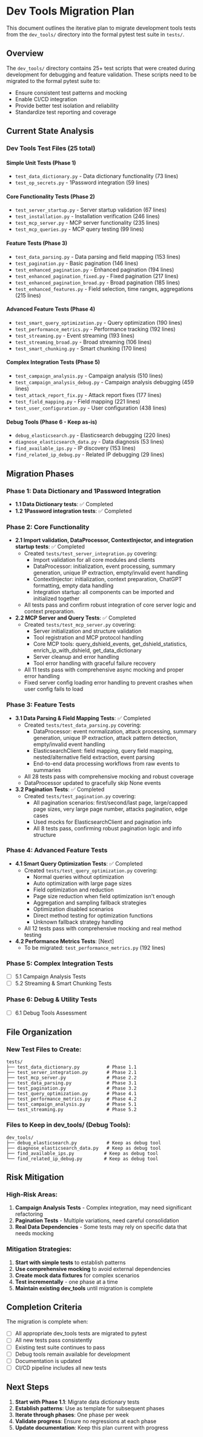 # Dev Tools Migration Plan

This document outlines the iterative plan to migrate development tools tests from the `dev_tools/` directory into the formal pytest test suite in `tests/`.

## Overview

The `dev_tools/` directory contains 25+ test scripts that were created during development for debugging and feature validation. These scripts need to be migrated to the formal pytest suite to:

- Ensure consistent test patterns and mocking
- Enable CI/CD integration
- Provide better test isolation and reliability
- Standardize test reporting and coverage

## Current State Analysis

### Dev Tools Test Files (25 total)

#### **Simple Unit Tests** (Phase 1)
- `test_data_dictionary.py` - Data dictionary functionality (73 lines)
- `test_op_secrets.py` - 1Password integration (59 lines)

#### **Core Functionality Tests** (Phase 2)
- `test_server_startup.py` - Server startup validation (67 lines)
- `test_installation.py` - Installation verification (246 lines)
- `test_mcp_server.py` - MCP server functionality (235 lines)
- `test_mcp_queries.py` - MCP query testing (99 lines)

#### **Feature Tests** (Phase 3)
- `test_data_parsing.py` - Data parsing and field mapping (153 lines)
- `test_pagination.py` - Basic pagination (146 lines)
- `test_enhanced_pagination.py` - Enhanced pagination (194 lines)
- `test_enhanced_pagination_fixed.py` - Fixed pagination (217 lines)
- `test_enhanced_pagination_broad.py` - Broad pagination (185 lines)
- `test_enhanced_features.py` - Field selection, time ranges, aggregations (215 lines)

#### **Advanced Feature Tests** (Phase 4)
- `test_smart_query_optimization.py` - Query optimization (190 lines)
- `test_performance_metrics.py` - Performance tracking (192 lines)
- `test_streaming.py` - Event streaming (193 lines)
- `test_streaming_broad.py` - Broad streaming (106 lines)
- `test_smart_chunking.py` - Smart chunking (170 lines)

#### **Complex Integration Tests** (Phase 5)
- `test_campaign_analysis.py` - Campaign analysis (510 lines)
- `test_campaign_analysis_debug.py` - Campaign analysis debugging (459 lines)
- `test_attack_report_fix.py` - Attack report fixes (177 lines)
- `test_field_mapping.py` - Field mapping (221 lines)
- `test_user_configuration.py` - User configuration (438 lines)

#### **Debug Tools** (Phase 6 - Keep as-is)
- `debug_elasticsearch.py` - Elasticsearch debugging (220 lines)
- `diagnose_elasticsearch_data.py` - Data diagnosis (53 lines)
- `find_available_ips.py` - IP discovery (153 lines)
- `find_related_ip_debug.py` - Related IP debugging (29 lines)

## Migration Phases

### Phase 1: Data Dictionary and 1Password Integration
- **1.1 Data Dictionary tests**: ✅ Completed
- **1.2 1Password integration tests**: ✅ Completed

### Phase 2: Core Functionality
- **2.1 Import validation, DataProcessor, ContextInjector, and integration startup tests**: ✅ Completed
    - Created `tests/test_server_integration.py` covering:
        - Import validation for all core modules and clients
        - DataProcessor: initialization, event processing, summary generation, unique IP extraction, empty/invalid event handling
        - ContextInjector: initialization, context preparation, ChatGPT formatting, empty data handling
        - Integration startup: all components can be imported and initialized together
    - All tests pass and confirm robust integration of core server logic and context preparation.
- **2.2 MCP Server and Query Tests**: ✅ Completed
    - Created `tests/test_mcp_server.py` covering:
        - Server initialization and structure validation
        - Tool registration and MCP protocol handling
        - Core MCP tools: query_dshield_events, get_dshield_statistics, enrich_ip_with_dshield, get_data_dictionary
        - Server cleanup and error handling
        - Tool error handling with graceful failure recovery
    - All 11 tests pass with comprehensive async mocking and proper error handling
    - Fixed server config loading error handling to prevent crashes when user config fails to load

### Phase 3: Feature Tests
- **3.1 Data Parsing & Field Mapping Tests**: ✅ Completed
    - Created `tests/test_data_parsing.py` covering:
        - DataProcessor: event normalization, attack processing, summary generation, unique IP extraction, attack pattern detection, empty/invalid event handling
        - ElasticsearchClient: field mapping, query field mapping, nested/alternative field extraction, event parsing
        - End-to-end data processing workflows from raw events to summaries
    - All 28 tests pass with comprehensive mocking and robust coverage
    - DataProcessor updated to gracefully skip None events
- **3.2 Pagination Tests**: ✅ Completed
    - Created `tests/test_pagination.py` covering:
        - All pagination scenarios: first/second/last page, large/capped page sizes, very large page number, attacks pagination, edge cases
        - Used mocks for ElasticsearchClient and pagination info
        - All 8 tests pass, confirming robust pagination logic and info structure

### **Phase 4: Advanced Feature Tests**
- **4.1 Smart Query Optimization Tests**: ✅ Completed
    - Created `tests/test_query_optimization.py` covering:
        - Normal queries without optimization
        - Auto optimization with large page sizes
        - Field optimization and reduction
        - Page size reduction when field optimization isn't enough
        - Aggregation and sampling fallback strategies
        - Optimization disabled scenarios
        - Direct method testing for optimization functions
        - Unknown fallback strategy handling
    - All 12 tests pass with comprehensive mocking and real method testing
- **4.2 Performance Metrics Tests**: [Next]
    - To be migrated: `test_performance_metrics.py` (192 lines)

### **Phase 5: Complex Integration Tests**
- [ ] 5.1 Campaign Analysis Tests
- [ ] 5.2 Streaming & Smart Chunking Tests

### **Phase 6: Debug & Utility Tests**
- [ ] 6.1 Debug Tools Assessment

## File Organization

### **New Test Files to Create:**
```
tests/
├── test_data_dictionary.py          # Phase 1.1
├── test_server_integration.py       # Phase 2.1
├── test_mcp_server.py               # Phase 2.2
├── test_data_parsing.py             # Phase 3.1
├── test_pagination.py               # Phase 3.2
├── test_query_optimization.py       # Phase 4.1
├── test_performance_metrics.py      # Phase 4.2
├── test_campaign_analysis.py        # Phase 5.1
└── test_streaming.py                # Phase 5.2
```

### **Files to Keep in dev_tools/ (Debug Tools):**
```
dev_tools/
├── debug_elasticsearch.py           # Keep as debug tool
├── diagnose_elasticsearch_data.py   # Keep as debug tool
├── find_available_ips.py           # Keep as debug tool
└── find_related_ip_debug.py        # Keep as debug tool
```

## Risk Mitigation

### **High-Risk Areas:**
1. **Campaign Analysis Tests** - Complex integration, may need significant refactoring
2. **Pagination Tests** - Multiple variations, need careful consolidation
3. **Real Data Dependencies** - Some tests may rely on specific data that needs mocking

### **Mitigation Strategies:**
1. **Start with simple tests** to establish patterns
2. **Use comprehensive mocking** to avoid external dependencies
3. **Create mock data fixtures** for complex scenarios
4. **Test incrementally** - one phase at a time
5. **Maintain existing dev_tools** until migration is complete

## Completion Criteria

The migration is complete when:
- [ ] All appropriate dev_tools tests are migrated to pytest
- [ ] All new tests pass consistently
- [ ] Existing test suite continues to pass
- [ ] Debug tools remain available for development
- [ ] Documentation is updated
- [ ] CI/CD pipeline includes all new tests

## Next Steps

1. **Start with Phase 1.1**: Migrate data dictionary tests
2. **Establish patterns**: Use as template for subsequent phases
3. **Iterate through phases**: One phase per week
4. **Validate progress**: Ensure no regressions at each phase
5. **Update documentation**: Keep this plan current with progress 